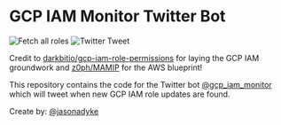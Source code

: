 # GCP IAM Monitor Twitter Bot

![Fetch all roles](https://github.com/jdyke/gcp_iam_monitor_bot/workflows/Fetch%20all%20roles/badge.svg)
![Twitter Tweet](https://github.com/jdyke/gcp_iam_monitor_bot/workflows/tweet-release/badge.svg)


Credit to [darkbitio/gcp-iam-role-permissions](https://github.com/darkbitio/gcp-iam-role-permissions) for laying the GCP IAM groundwork and [z0ph/MAMIP](https://github.com/z0ph/MAMIP) for the AWS blueprint!


This repository contains the code for the Twitter bot [@gcp_iam_monitor](https://twitter.com/gcp_iam_monitor) which will tweet when new GCP IAM role updates are found.


Create by: [@jasonadyke](https://twitter.com/jasonadyke)
